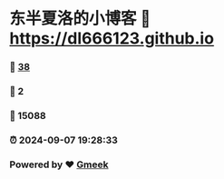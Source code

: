 # 东半夏洛的小博客 :link: https://dl666123.github.io 
### :page_facing_up: [38](https://dl666123.github.io/tag.html) 
### :speech_balloon: 2 
### :hibiscus: 15088 
### :alarm_clock: 2024-09-07 19:28:33 
### Powered by :heart: [Gmeek](https://github.com/Meekdai/Gmeek)

